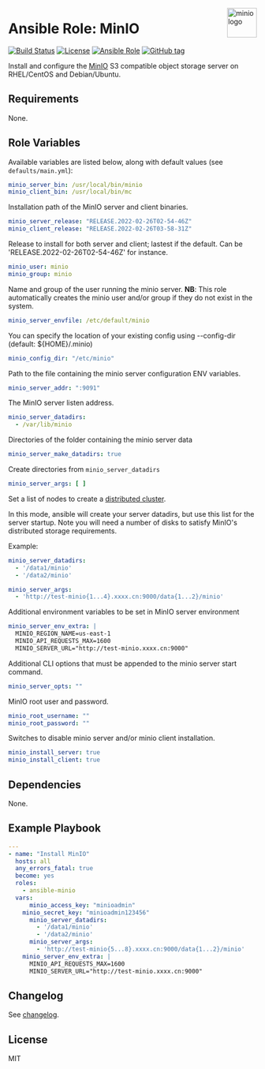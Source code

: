 <p><img src="https://avatars0.githubusercontent.com/u/695951?s=200&v=4" alt="minio logo" title="minio" align="right" height="60" /></p>

# Ansible Role: MinIO

[![Build Status](https://travis-ci.org/atosatto/ansible-minio.svg?branch=master)](https://travis-ci.org/atosatto/ansible-minio)
[![License](https://img.shields.io/badge/license-MIT%20License-brightgreen.svg)](https://opensource.org/licenses/MIT)
[![Ansible Role](https://img.shields.io/badge/ansible%20role-atosatto.minio-blue.svg)](https://galaxy.ansible.com/atosatto/minio/)
[![GitHub tag](https://img.shields.io/github/tag/atosatto/ansible-minio.svg)](https://github.com/atosatto/ansible-minio/tags)

Install and configure the [MinIO](https://minio.io/) S3 compatible object storage server on RHEL/CentOS and Debian/Ubuntu.

## Requirements

None.

## Role Variables

Available variables are listed below, along with default values (see `defaults/main.yml`):

```yaml
minio_server_bin: /usr/local/bin/minio
minio_client_bin: /usr/local/bin/mc
```

Installation path of the MinIO server and client binaries.

```yaml
minio_server_release: "RELEASE.2022-02-26T02-54-46Z"
minio_client_release: "RELEASE.2022-02-26T03-58-31Z"
```

Release to install for both server and client; lastest if the default. Can be 'RELEASE.2022-02-26T02-54-46Z' for instance.

```yaml
minio_user: minio
minio_group: minio
```

Name and group of the user running the minio server.
**NB**: This role automatically creates the minio user and/or group if they do not exist in the system.

```yaml
minio_server_envfile: /etc/default/minio
```

You can specify the location of your existing config using --config-dir (default: ${HOME}/.minio)

```yaml
minio_config_dir: "/etc/minio"
```

Path to the file containing the minio server configuration ENV variables.

```yaml
minio_server_addr: ":9091"
```

The MinIO server listen address.

```yaml
minio_server_datadirs:
  - /var/lib/minio
```

Directories of the folder containing the minio server data

```yaml
minio_server_make_datadirs: true
```

Create directories from `minio_server_datadirs`

```yaml
minio_server_args: [ ]
```

Set a list of nodes to create a [distributed cluster](https://docs.minio.io/docs/distributed-minio-quickstart-guide).

In this mode, ansible will create your server datadirs, but use this list for the server startup. Note you will need a number of disks to satisfy MinIO's distributed storage requirements.

Example:

```yaml
minio_server_datadirs:
  - '/data1/minio'
  - '/data2/minio'

minio_server_args:
  - 'http://test-minio{1...4}.xxxx.cn:9000/data{1...2}/minio'
```

Additional environment variables to be set in MinIO server environment

```yaml
minio_server_env_extra: |
  MINIO_REGION_NAME=us-east-1
  MINIO_API_REQUESTS_MAX=1600
  MINIO_SERVER_URL="http://test-minio.xxxx.cn:9000"
```

Additional CLI options that must be appended to the minio server start command.

```yaml
minio_server_opts: ""
```


MinIO root user and password.

```yaml
minio_root_username: ""
minio_root_password: ""
```

Switches to disable minio server and/or minio client installation.
```yaml
minio_install_server: true
minio_install_client: true
```

## Dependencies

None.

## Example Playbook

```yaml
---
- name: "Install MinIO"
  hosts: all
  any_errors_fatal: true
  become: yes
  roles:
    - ansible-minio
  vars:
	  minio_access_key: "minioadmin"
    minio_secret_key: "minioadmin123456"
	  minio_server_datadirs:
	    - '/data1/minio'
	    - '/data2/minio'
	  minio_server_args:
	    - 'http://test-minio{5...8}.xxxx.cn:9000/data{1...2}/minio'
    minio_server_env_extra: |
      MINIO_API_REQUESTS_MAX=1600
      MINIO_SERVER_URL="http://test-minio.xxxx.cn:9000"
```

## Changelog

See [changelog](CHANGELOG.md).

## License

MIT
